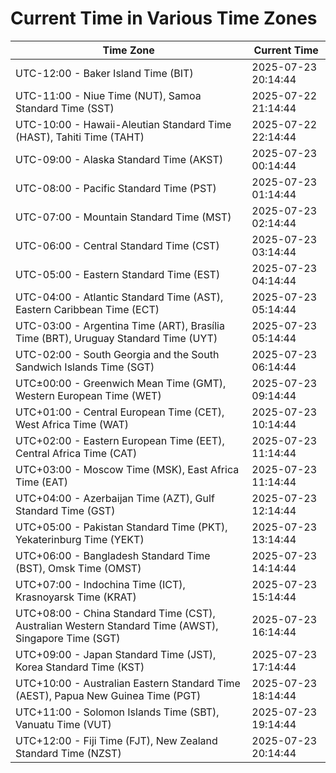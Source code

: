 # Current Time in Various Time Zones

| Time Zone | Current Time |
|-----------|--------------|
| UTC-12:00 - Baker Island Time (BIT) | 2025-07-23 20:14:44 |
| UTC-11:00 - Niue Time (NUT), Samoa Standard Time (SST) | 2025-07-22 21:14:44 |
| UTC-10:00 - Hawaii-Aleutian Standard Time (HAST), Tahiti Time (TAHT) | 2025-07-22 22:14:44 |
| UTC-09:00 - Alaska Standard Time (AKST) | 2025-07-23 00:14:44 |
| UTC-08:00 - Pacific Standard Time (PST) | 2025-07-23 01:14:44 |
| UTC-07:00 - Mountain Standard Time (MST) | 2025-07-23 02:14:44 |
| UTC-06:00 - Central Standard Time (CST) | 2025-07-23 03:14:44 |
| UTC-05:00 - Eastern Standard Time (EST) | 2025-07-23 04:14:44 |
| UTC-04:00 - Atlantic Standard Time (AST), Eastern Caribbean Time (ECT) | 2025-07-23 05:14:44 |
| UTC-03:00 - Argentina Time (ART), Brasília Time (BRT), Uruguay Standard Time (UYT) | 2025-07-23 05:14:44 |
| UTC-02:00 - South Georgia and the South Sandwich Islands Time (SGT) | 2025-07-23 06:14:44 |
| UTC±00:00 - Greenwich Mean Time (GMT), Western European Time (WET) | 2025-07-23 09:14:44 |
| UTC+01:00 - Central European Time (CET), West Africa Time (WAT) | 2025-07-23 10:14:44 |
| UTC+02:00 - Eastern European Time (EET), Central Africa Time (CAT) | 2025-07-23 11:14:44 |
| UTC+03:00 - Moscow Time (MSK), East Africa Time (EAT) | 2025-07-23 11:14:44 |
| UTC+04:00 - Azerbaijan Time (AZT), Gulf Standard Time (GST) | 2025-07-23 12:14:44 |
| UTC+05:00 - Pakistan Standard Time (PKT), Yekaterinburg Time (YEKT) | 2025-07-23 13:14:44 |
| UTC+06:00 - Bangladesh Standard Time (BST), Omsk Time (OMST) | 2025-07-23 14:14:44 |
| UTC+07:00 - Indochina Time (ICT), Krasnoyarsk Time (KRAT) | 2025-07-23 15:14:44 |
| UTC+08:00 - China Standard Time (CST), Australian Western Standard Time (AWST), Singapore Time (SGT) | 2025-07-23 16:14:44 |
| UTC+09:00 - Japan Standard Time (JST), Korea Standard Time (KST) | 2025-07-23 17:14:44 |
| UTC+10:00 - Australian Eastern Standard Time (AEST), Papua New Guinea Time (PGT) | 2025-07-23 18:14:44 |
| UTC+11:00 - Solomon Islands Time (SBT), Vanuatu Time (VUT) | 2025-07-23 19:14:44 |
| UTC+12:00 - Fiji Time (FJT), New Zealand Standard Time (NZST) | 2025-07-23 20:14:44 |

